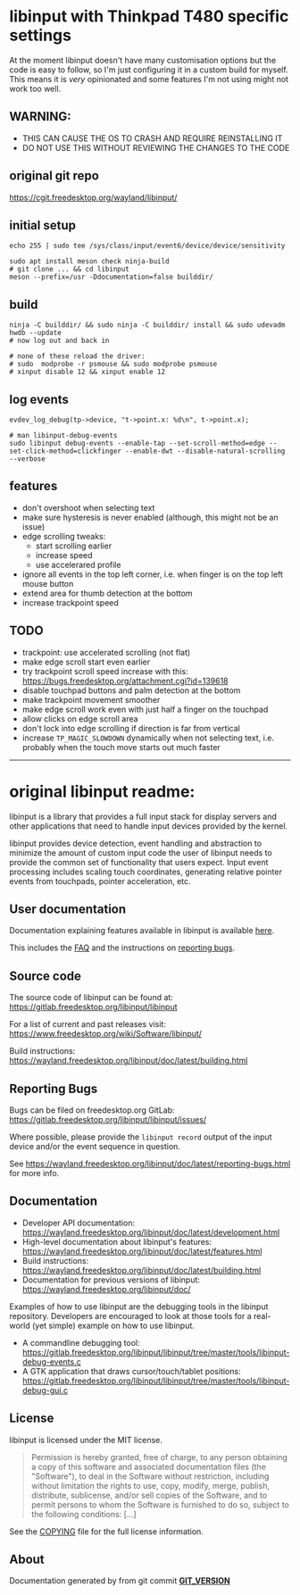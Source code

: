 libinput with Thinkpad T480 specific settings
=============================================

At the moment libinput doesn't have many customisation options but the code is easy to follow, so I'm just configuring it in a custom build for myself. This means it is _very_ opinionated and some features I'm not using might not work too well.


WARNING:
--------

* THIS CAN CAUSE THE OS TO CRASH AND REQUIRE REINSTALLING IT
* DO NOT USE THIS WITHOUT REVIEWING THE CHANGES TO THE CODE


original git repo
-----------------
https://cgit.freedesktop.org/wayland/libinput/

initial setup
-------------

```
echo 255 | sudo tee /sys/class/input/event6/device/device/sensitivity

sudo apt install meson check ninja-build
# git clone ... && cd libinput
meson --prefix=/usr -Ddocumentation=false builddir/
```

build
-----

```
ninja -C builddir/ && sudo ninja -C builddir/ install && sudo udevadm hwdb --update
# now log out and back in

# none of these reload the driver:
# sudo  modprobe -r psmouse && sudo modprobe psmouse
# xinput disable 12 && xinput enable 12
```

log events
----------

```
evdev_log_debug(tp->device, "t->point.x: %d\n", t->point.x);

# man libinput-debug-events
sudo libinput debug-events --enable-tap --set-scroll-method=edge --set-click-method=clickfinger --enable-dwt --disable-natural-scrolling --verbose
```

features
--------

* don't overshoot when selecting text
* make sure hysteresis is never enabled (although, this might not be an issue)
* edge scrolling tweaks:
  * start scrolling earlier
  * increase speed
  * use accelerared profile
* ignore all events in the top left corner, i.e. when finger is on the top left mouse button
* extend area for thumb detection at the bottom
* increase trackpoint speed


TODO
----

* trackpoint: use accelerated scrolling (not flat)
* make edge scroll start even earlier
* try trackpoint scroll speed increase with this: https://bugs.freedesktop.org/attachment.cgi?id=139618
* disable touchpad buttons and palm detection at the bottom
* make trackpoint movement smoother
* make edge scroll work even with just half a finger on the touchpad
* allow clicks on edge scroll area
* don't lock into edge scrolling if direction is far from vertical
* increase `TP_MAGIC_SLOWDOWN` dynamically when not selecting text,
  i.e. probably when the touch move starts out much faster

___


original libinput readme:
=========================

libinput is a library that provides a full input stack for display servers
and other applications that need to handle input devices provided by the
kernel.

libinput provides device detection, event handling and abstraction to
minimize the amount of custom input code the user of libinput needs to
provide the common set of functionality that users expect. Input event
processing includes scaling touch coordinates, generating
relative pointer events from touchpads, pointer acceleration, etc.

User documentation
------------------

Documentation explaining features available in libinput is available
[here](https://wayland.freedesktop.org/libinput/doc/latest/features.html).

This includes the [FAQ](https://wayland.freedesktop.org/libinput/doc/latest/faqs.html)
and the instructions on
[reporting bugs](https://wayland.freedesktop.org/libinput/doc/latest/reporting-bugs.html).


Source code
-----------

The source code of libinput can be found at:
https://gitlab.freedesktop.org/libinput/libinput

For a list of current and past releases visit:
https://www.freedesktop.org/wiki/Software/libinput/

Build instructions:
https://wayland.freedesktop.org/libinput/doc/latest/building.html

Reporting Bugs
--------------

Bugs can be filed on freedesktop.org GitLab:
https://gitlab.freedesktop.org/libinput/libinput/issues/

Where possible, please provide the `libinput record` output
of the input device and/or the event sequence in question.

See https://wayland.freedesktop.org/libinput/doc/latest/reporting-bugs.html
for more info.

Documentation
-------------

- Developer API documentation: https://wayland.freedesktop.org/libinput/doc/latest/development.html
- High-level documentation about libinput's features:
  https://wayland.freedesktop.org/libinput/doc/latest/features.html
- Build instructions:
  https://wayland.freedesktop.org/libinput/doc/latest/building.html
- Documentation for previous versions of libinput: https://wayland.freedesktop.org/libinput/doc/

Examples of how to use libinput are the debugging tools in the libinput
repository. Developers are encouraged to look at those tools for a
real-world (yet simple) example on how to use libinput.

- A commandline debugging tool: https://gitlab.freedesktop.org/libinput/libinput/tree/master/tools/libinput-debug-events.c
- A GTK application that draws cursor/touch/tablet positions: https://gitlab.freedesktop.org/libinput/libinput/tree/master/tools/libinput-debug-gui.c

License
-------

libinput is licensed under the MIT license.

> Permission is hereby granted, free of charge, to any person obtaining a
> copy of this software and associated documentation files (the "Software"),
> to deal in the Software without restriction, including without limitation
> the rights to use, copy, modify, merge, publish, distribute, sublicense,
> and/or sell copies of the Software, and to permit persons to whom the
> Software is furnished to do so, subject to the following conditions: [...]

See the [COPYING](https://gitlab.freedesktop.org/libinput/libinput/tree/master/COPYING)
file for the full license information.

About
-----

Documentation generated by from git commit [__GIT_VERSION__](https://gitlab.freedesktop.org/libinput/libinput/commit/__GIT_VERSION__)
